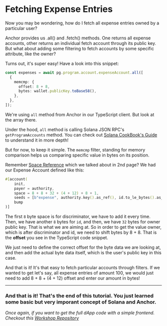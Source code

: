 # Fetching Expense Entries
Now you may be wondering, how do I fetch all expense entries owned by a particular user?

Anchor provides us .all() and .fetch() methods. One returns all expense accounts, other returns an individual fetch account through its public key. But what about adding some filtering to fetch accounts by some specific attribute, like the owner?

Turns out, it's super easy!
Have a look into this snippet:

```ts
const expenses = await pg.program.account.expenseAccount.all([
  {
    memcmp: {
      offset: 8 + 8,
      bytes: wallet.publicKey.toBase58(),
    },
  },
]);
```
We're using `all` method from Anchor in our TypeScript client. But look at the array there. 

Under the hood, `all` method is calling Solana JSON RPC's `getProgramAccounts` method. You can check out [Solana CookBook's Guide](https://solanacookbook.com/guides/get-program-accounts.html#facts) to understand it in more depth!

But for now, to keep it simple. The `memcmp` filter, standing for memory comparison helps us comparing specific value in bytes on its position. 

Remember [Space Reference](https://book.anchor-lang.com/anchor_references/space.html) which we talked about in 2nd page? We had our Expense Account defined like this:
```rs
#[account(
    init,
    payer = authority,
    space = 8 + 8 + 32 + (4 + 12) + 8 + 1,
    seeds = [b"expense", authority.key().as_ref(), id.to_le_bytes().as_ref()], 
    bump
)]
```

The first `8` byte space is for discriminator, we have to add it every time. Then, we have another `8` bytes for `id`, and then, we have `32` bytes for owner public key. That is what we are aiming at. So in order to get the value owner, which is after discriminator and id, we need to shift bytes by 8 + 8. That is the **offset** you see in the TypeScript code snippet.

We just need to define the correct offset for the byte data we are looking at, and then add the actual byte data itself, which is the user's public key in this case.

And that is it! It's that easy to fetch particular accounts through filters. If we wanted to get let's say, all expense entries of amount 100, we would just need to add 8 + 8 + (4 + 12) offset and enter our amount in bytes!

---

### And that is it! That's the end of this tutorial. You just learned some basic but very imporant concept of Solana and Anchor.
*Once again, if you want to get the full dApp code with a simple frontend. Checkout this [Workshop Repository](https://github.com/GitBolt/expense-tracker-workshop)*
